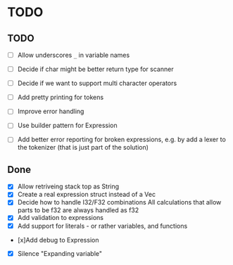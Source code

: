 # TODO


## TODO
- [ ] Allow underscores `_` in variable names

- [ ] Decide if char might be better return type for scanner
- [ ] Decide if we want to support multi character operators
- [ ] Add pretty printing for tokens
- [ ] Improve error handling
- [ ] Use builder pattern for Expression
- [ ] Add better error reporting for broken expressions, e.g. by add a lexer to the tokenizer (that is just part of the solution)

## Done
- [x] Allow retriveing stack top as String
- [x] Create a real expression struct instead of a Vec<Token>
- [x] Decide how to handle I32/F32 combinations
	All calculations that allow parts to be f32 are always handled as f32
- [x] Add validation to expressions
- [x] Add support for literals - or rather variables, and functions
- [x]Add debug to Expression
- [x] Silence "Expanding variable"


